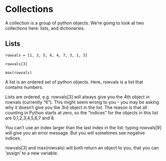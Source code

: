 # Collections

A collection is a group of python objects. We’re going to look at two collections here: lists, and dictionaries.

## Lists

`rowvals = [1, 3, 5, 6, 4, 7, 3, 1, 3]`

`rowvals[3]`

`max(rowvals)`

A list is an ordered set of python objects. Here, rowvals is a list that contains numbers.

Lists are ordered, e.g. rowvals\[3\] will always give you the 4th object in rowvals \(currently “6”\). This might seem wrong to you - you may be asking why it doesn’t give you the 3rd object in the list. The reason is that all counting in Python starts at zero, so the “indices” for the objects in this list are 0,1,2,3,4,5,6,7 and 8. 

You can’t use an index larger than the last index in the list: typing rowvals\[9\] will give you an error message.  But you will sometimes see negative indices.

rowvals\[3\] and max\(rowvals\) will both return an object to you, that you can ‘assign’ to a new variable. 



